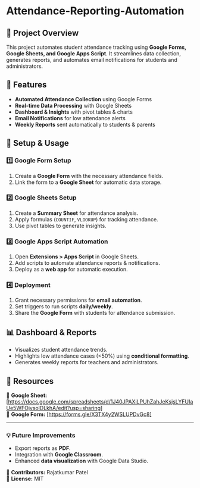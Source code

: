 # Attendance-Reporting-Automation

## 📌 Project Overview
This project automates student attendance tracking using **Google Forms, Google Sheets, and Google Apps Script**. It streamlines data collection, generates reports, and automates email notifications for students and administrators.

## 🎯 Features
- **Automated Attendance Collection** using Google Forms
- **Real-time Data Processing** with Google Sheets
- **Dashboard & Insights** with pivot tables & charts
- **Email Notifications** for low attendance alerts
- **Weekly Reports** sent automatically to students & parents

## 🚀 Setup & Usage
### 1️⃣ Google Form Setup
1. Create a **Google Form** with the necessary attendance fields.
2. Link the form to a **Google Sheet** for automatic data storage.

### 2️⃣ Google Sheets Setup
1. Create a **Summary Sheet** for attendance analysis.
2. Apply formulas (`COUNTIF`, `VLOOKUP`) for tracking attendance.
3. Use pivot tables to generate insights.

### 3️⃣ Google Apps Script Automation
1. Open **Extensions > Apps Script** in Google Sheets.
2. Add scripts to automate attendance reports & notifications.
3. Deploy as a **web app** for automatic execution.

### 4️⃣ Deployment
1. Grant necessary permissions for **email automation**.
2. Set triggers to run scripts **daily/weekly**.
3. Share the **Google Form** with students for attendance submission.

## 📊 Dashboard & Reports
- Visualizes student attendance trends.
- Highlights low attendance cases (<50%) using **conditional formatting**.
- Generates weekly reports for teachers and administrators.

## 📎 Resources
🔗 **Google Sheet:** [https://docs.google.com/spreadsheets/d/1J40JPAXiLPUhZahJeKsjsLYFUIaUe5WFOjvsolDLkhA/edit?usp=sharing]  
🔗 **Google Form:** [https://forms.gle/X3TX4y2WSLUPDvGc8]  

---
### 💡 Future Improvements
- Export reports as **PDF**.
- Integration with **Google Classroom**.
- Enhanced **data visualization** with Google Data Studio.

📧 **Contributors:** Rajatkumar Patel  
💼 **License:** MIT
